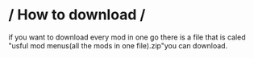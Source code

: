 # \/ How to download \/

if you want to download every mod in one go there is a file that is caled "usful mod menus(all the mods in one file).zip"you can download.
